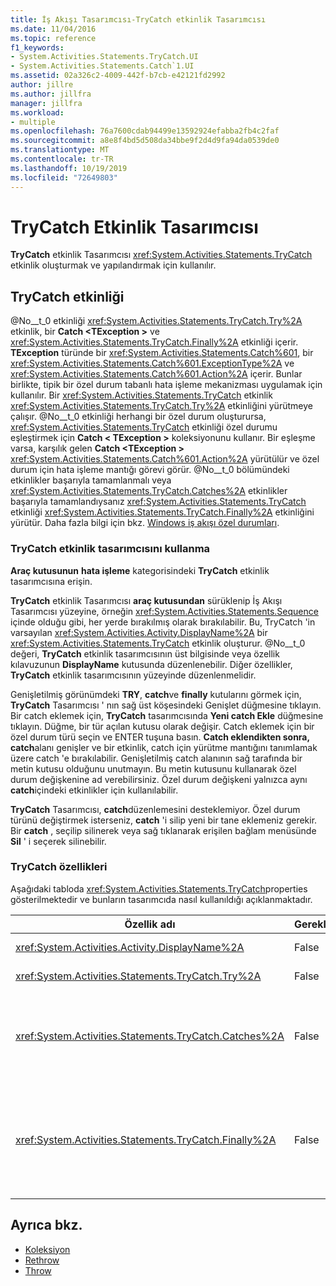 ```yaml
---
title: İş Akışı Tasarımcısı-TryCatch etkinlik Tasarımcısı
ms.date: 11/04/2016
ms.topic: reference
f1_keywords:
- System.Activities.Statements.TryCatch.UI
- System.Activities.Statements.Catch`1.UI
ms.assetid: 02a326c2-4009-442f-b7cb-e42121fd2992
author: jillre
ms.author: jillfra
manager: jillfra
ms.workload:
- multiple
ms.openlocfilehash: 76a7600cdab94499e13592924efabba2fb4c2faf
ms.sourcegitcommit: a8e8f4bd5d508da34bbe9f2d4d9fa94da0539de0
ms.translationtype: MT
ms.contentlocale: tr-TR
ms.lasthandoff: 10/19/2019
ms.locfileid: "72649803"
---
```

# <a name="trycatch-activity-designer"></a>TryCatch Etkinlik Tasarımcısı

**TryCatch** etkinlik Tasarımcısı <xref:System.Activities.Statements.TryCatch> etkinlik oluşturmak ve yapılandırmak için kullanılır.

## <a name="the-trycatch-activity"></a>TryCatch etkinliği
 @No__t_0 etkinliği <xref:System.Activities.Statements.TryCatch.Try%2A> etkinlik, bir **Catch \<TException >** ve <xref:System.Activities.Statements.TryCatch.Finally%2A> etkinliği içerir. **TException** türünde bir <xref:System.Activities.Statements.Catch%601>, bir <xref:System.Activities.Statements.Catch%601.ExceptionType%2A> ve <xref:System.Activities.Statements.Catch%601.Action%2A> içerir. Bunlar birlikte, tipik bir özel durum tabanlı hata işleme mekanizması uygulamak için kullanılır. Bir <xref:System.Activities.Statements.TryCatch> etkinlik <xref:System.Activities.Statements.TryCatch.Try%2A> etkinliğini yürütmeye çalışır. @No__t_0 etkinliği herhangi bir özel durum oluşturursa, <xref:System.Activities.Statements.TryCatch> etkinliği özel durumu eşleştirmek için **Catch < TException \>** koleksiyonunu kullanır. Bir eşleşme varsa, karşılık gelen **Catch \<TException >** <xref:System.Activities.Statements.Catch%601.Action%2A> yürütülür ve özel durum için hata işleme mantığı görevi görür. @No__t_0 bölümündeki etkinlikler başarıyla tamamlanmalı veya <xref:System.Activities.Statements.TryCatch.Catches%2A> etkinlikler başarıyla tamamlandıysanız <xref:System.Activities.Statements.TryCatch> etkinliği <xref:System.Activities.Statements.TryCatch.Finally%2A> etkinliğini yürütür. Daha fazla bilgi için bkz. [Windows iş akışı özel durumları](/dotnet/framework/windows-workflow-foundation/exceptions).

### <a name="using-the-trycatch-activity-designer"></a>TryCatch etkinlik tasarımcısını kullanma

**Araç kutusunun** **hata işleme** kategorisindeki **TryCatch** etkinlik tasarımcısına erişin.

**TryCatch** etkinlik Tasarımcısı **araç kutusundan** sürüklenip İş Akışı Tasarımcısı yüzeyine, örneğin <xref:System.Activities.Statements.Sequence> içinde olduğu gibi, her yerde bırakılmış olarak bırakılabilir. Bu, TryCatch 'in varsayılan <xref:System.Activities.Activity.DisplayName%2A> bir <xref:System.Activities.Statements.TryCatch> etkinlik oluşturur. @No__t_0 değeri, **TryCatch** etkinlik tasarımcısının üst bilgisinde veya özellik kılavuzunun **DisplayName** kutusunda düzenlenebilir. Diğer özellikler, **TryCatch** etkinlik tasarımcısının yüzeyinde düzenlenmelidir.

Genişletilmiş görünümdeki **TRY**, **catch**ve **finally** kutularını görmek için, **TryCatch** Tasarımcısı ' nın sağ üst köşesindeki Genişlet düğmesine tıklayın. Bir catch eklemek için, **TryCatch** tasarımcısında **Yeni catch Ekle** düğmesine tıklayın. Düğme, bir tür açılan kutusu olarak değişir. Catch eklemek için bir özel durum türü seçin ve ENTER tuşuna basın. **Catch eklendikten sonra, catch**alanı genişler ve bir etkinlik, catch için yürütme mantığını tanımlamak üzere catch 'e bırakılabilir. Genişletilmiş catch alanının sağ tarafında bir metin kutusu olduğunu unutmayın. Bu metin kutusunu kullanarak özel durum değişkenine ad verebilirsiniz. Özel durum değişkeni yalnızca aynı **catch**içindeki etkinlikler için kullanılabilir.

**TryCatch** Tasarımcısı, **catch**düzenlemesini desteklemiyor. Özel durum türünü değiştirmek isterseniz, **catch** 'i silip yeni bir tane eklemeniz gerekir. Bir **catch** , seçilip silinerek veya sağ tıklanarak erişilen bağlam menüsünde **Sil** ' i seçerek silinebilir.

### <a name="the-trycatch-properties"></a>TryCatch özellikleri

Aşağıdaki tabloda <xref:System.Activities.Statements.TryCatch>properties gösterilmektedir ve bunların tasarımcıda nasıl kullanıldığı açıklanmaktadır.

|Özellik adı|Gerekli|Kullanım|
|-|--------------|-|
|<xref:System.Activities.Activity.DisplayName%2A>|False|@No__t_0 etkinliğinin isteğe bağlı kolay adını belirtir. Varsayılan değer TryCatch ' dir.|
|<xref:System.Activities.Statements.TryCatch.Try%2A>|False|Etkinlik <xref:System.Activities.Statements.TryCatch> yürütüldüğünde ilk yürütülür.|
|<xref:System.Activities.Statements.TryCatch.Catches%2A>|False|@No__t_1 etkinliği bir özel durum oluşturduğunda denetlenecek **catch** öğelerinin koleksiyonu.<br /><br /> @No__t_0 veya <xref:System.Activities.Statements.TryCatch.Finally%2A> bloğunda bir etkinlikte en az bir etkinlik eklemeniz gerekiyor.|
|<xref:System.Activities.Statements.TryCatch.Finally%2A>|False|@No__t_0 ve <xref:System.Activities.Statements.TryCatch.Catches%2A> koleksiyonundaki gerekli etkinliklerin yürütülmesi tamamlandığında yürütülecek etkinlik.<br /><br /> @No__t_0 veya <xref:System.Activities.Statements.TryCatch.Finally%2A> bloğunda bir etkinlikte en az bir etkinlik eklemeniz gerekiyor.|

## <a name="see-also"></a>Ayrıca bkz.

- [Koleksiyon](../workflow-designer/collection-activity-designers.md)
- [Rethrow](../workflow-designer/rethrow-activity-designer.md)
- [Throw](../workflow-designer/throw-activity-designer.md)